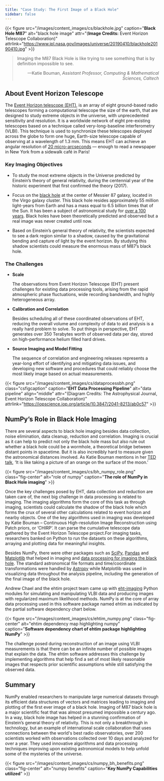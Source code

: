 ```yaml
---
title: "Case Study: The First Image of a Black Hole"
sidebar: false
---
```


{{< figure src="/images/content_images/cs/blackhole.jpg" caption="**Black Hole M87**" alt="black hole image" attr="(**Image Credits:** Event Horizon Telescope Collaboration)" attrlink="https://www.jpl.nasa.gov/images/universe/20190410/blackhole20190410.jpg" >}}

<blockquote cite="https://www.youtube.com/watch?v=BIvezCVcsYs">
    <p>Imaging the M87 Black Hole is like trying to see something that is by definition impossible to see.</p>
    <footer align="right">—Katie Bouman, <cite>Assistant Professor, Computing & Mathematical Sciences, Caltech</cite></footer>
</blockquote>

## About Event Horizon Telescope

The [Event Horizon telescope (EHT)](https://eventhorizontelescope.org), is an array of eight ground-based radio telescopes forming a computational telescope the size of the earth, that are designed to study extreme objects in the universe, with unprecedented sensitivity and resolution.  It is a worldwide network of eight pre-existing telescopes based on a technique called very-long-baseline interferometry (VLBI). This technique is used to synchronize these telescopes deployed across the globe to form one huge, Earth-size telescope capable of observing at a wavelength of 1.3 mm. This means EHT can achieve an angular resolution of [20 micro-arcseconds](https://eventhorizontelescope.org/press-release-april-10-2019-astronomers-capture-first-image-black-hole) — enough to read a newspaper in New York from a sidewalk café in Paris! 

### Key Imaging Objectives

* To study the most extreme objects in the Universe predicted by Einstein’s theory of general relativity, during the centennial year of the historic experiment that first confirmed the theory (2017).

* Focus on the [black hole](https://solarsystem.nasa.gov/resources/2319/first-image-of-a-black-hole/) at the center of Messier 87 galaxy, located in the Virgo galaxy cluster. This black hole resides approximately 55 million light-years from Earth and has a mass equal  to 6.5 billion times that of the Sun. It has been a subject of astronomical study for [over a 100 years](https://www.jpl.nasa.gov/news/news.php?feature=7385). Black holes have been theoretically predicted and observed but a real image was never created until now.

* Based on Einstein’s general theory of relativity, the scientists expected to see a dark region similar to a shadow, caused by the gravitational bending and capture of light by the event horizon. By studying this shadow scientists could measure the enormous mass of M87’s black hole. 

### The Challenges 

* **Scale**

    The observations from Event Horizon Telescope (EHT) present challenges for existing data processing tools, arising from the rapid atmospheric phase fluctuations, wide recording bandwidth, and highly heterogeneous array.

* **Calibration and Correlation**

    Besides scheduling all of these coordinated observations of EHT, reducing the overall volume and complexity of data to aid analysis is a really hard problem to solve. To put things in perspective, EHT generates over 350 Terabytes worth of observed data per day, stored on high-performance helium filled hard drives.

* **Source Imaging and Model Fitting**

    The sequence of correlation and engineering releases represents a year-long effort of identifying and mitigating data issues, and developing new software and procedures that could reliably choose the most likely image based on actual measurements.

{{< figure src="/images/content_images/cs/dataprocessbh.png" class="csfigcaption" caption="**EHT Data Processing Pipeline**" alt="data pipeline" align="middle" attr="(Diagram Credits: The Astrophysical Journal, Event Horizon Telescope Collaboration)" attrlink="https://iopscience.iop.org/article/10.3847/2041-8213/ab0c57" >}} 

## NumPy’s Role in Black Hole Imaging
	
There are several aspects to black hole imaging besides data collection, noise elimination, data cleanup, reduction and correlation. Imaging is crucial as it can help  to predict not only the black hole mass but also rule out whether a black hole could be a wormhole, a theoretical bridge between distant points in spacetime. But it is also incredibly hard to measure given the astronomical distances involved. As Katie Bouman mentions in her [TED talk](https://www.youtube.com/watch?v=BIvezCVcsYs), ‘It is like taking a picture of an orange on the surface of the moon.’

{{< figure src="/images/content_images/cs/bh_numpy_role.png" class="fig-center" alt="role of numpy" caption="**The role of NumPy in Black Hole imaging**" >}}

Once the key challenges posed by EHT, data collection and reduction are taken care of, the next big challenge in data processing is related to imaging. The imaging algorithms form the core of this task as through imaging, scientists could calculate the shadow of the black hole which forms the crux of several other calculations related to event horizon and nearby objects. One of the key algorithms used in imaging was developed by Katie Bouman – Continuous High-resolution Image Reconstruction using Patch priors, or ‘CHIRP’. It can parse the cumulative telescope data gathered by the Event Horizon Telescope project.For imaging tasks, researchers banked on Python to run the datasets on these algorithms, arraying and plotting data for meaningful insights.  

Besides NumPy, there were other packages such as [SciPy](https://www.scipy.org), [Pandas](https://pandas.io) and [Matplotlib](https://matplotlib.org) that helped in imaging and [data processing for imaging the black hole](https://iopscience.iop.org/article/10.3847/2041-8213/ab0c57). The standard astronomical file formats and time/coordinate transformations were handled by [Astropy](https://www.astropy.org) while Matplotlib was used in visualizing data throughout the analysis pipeline, including the generation of the final image of the black hole.

Andrew Chael and the ehtim project team came up with [eht-imaging](https://github.com/achael/eht-imaging) Python modules for simulating and manipulating VLBI data and producing images with regularized maximum likelihood methods. NumPy is at the core of array data processing used in this software package named ehtim as indicated by the partial software dependency chart below.

{{< figure src="/images/content_images/cs/ehtim_numpy.png" class="fig-center" alt="ehtim dependency map highlighting numpy" caption="**Software dependency chart of ehtim package highlighting NumPy**" >}}

The challenge posed during reconstruction of an image using VLBI measurements is that there can be an infinite number of possible images that explain the data.  The ehtim software addresses this challenge by implementing algorithms that help find a set of most likely reasonable images that respects prior scientific assumptions while still satisfying the observed data.


## Summary

NumPy enabled researchers to manipulate large numerical datasets through its efficient data structures of vectors and matrices leading to imaging and plotting of the first ever image of a black hole. Imaging of M87 black hole is a major scientific feat that was almost presumed impossible a century ago.  In a way, black hole image has helped in a stunning confirmation of Einstein’s general theory of relativity. This is not only a breakthrough in technology, but an example of international scale collaboration that uses connections between the world's best radio observatories, over 200 scientists worked with observations collected over 10 days and analyzed for over a year. They used innovative algorithms and data processing techniques improving upon existing astronomical models to help unfold some of the mysteries of the universe.

{{< figure src="/images/content_images/cs/numpy_bh_benefits.png" class="fig-center" alt="numpy benefits" caption="**Key NumPy Capabilities utilized**" >}}
